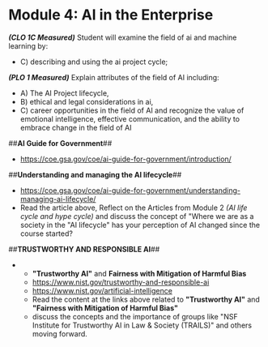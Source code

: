 # **Module 4: AI in the Enterprise** 
***(CLO 1C Measured)*** 
Student will examine the field of ai and machine learning by: 
- C) describing and using the ai project cycle;

***(PLO 1 Measured)***
Explain attributes of the field of AI including:
- A) The AI Project lifecycle,
- B) ethical and legal considerations in ai,
- C) career opportunities in the field of AI and recognize the value of emotional intelligence, effective communication, and the ability to embrace change in the field of AI

##**AI Guide for Government**##
  * https://coe.gsa.gov/coe/ai-guide-for-government/introduction/
 
     
##**Understanding and managing the AI lifecycle**## 
  * https://coe.gsa.gov/coe/ai-guide-for-government/understanding-managing-ai-lifecycle/
  * Read the article above, Reflect on the Articles from Module 2 *(AI life cycle and hype cycle)* and discuss the concept of "Where we are as a society in the "AI lifecycle" has your perception of AI changed since the course started?
 
    
##**TRUSTWORTHY AND RESPONSIBLE AI**##
* * **"Trustworthy AI"** and **Fairness with Mitigation of Harmful Bias**
  * https://www.nist.gov/trustworthy-and-responsible-ai
  * https://www.nist.gov/artificial-intelligence 
  * Read the content at the links above related to **"Trustworthy AI"** and **"Fairness with Mitigation of Harmful Bias"**
  * discuss the concepts and the importance of groups like "NSF Institute for Trustworthy AI in Law & Society (TRAILS)" and others moving forward.
